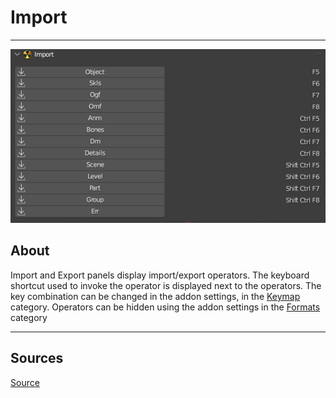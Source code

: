 # Import

___

![Alt text centered](assets/images/n-panel-import.png)

## About

Import and Export panels display import/export operators. The keyboard shortcut used to invoke the operator is displayed next to the operators. The key combination can be changed in the addon settings, in the [Keymap](../addon-preference-panels/preference-panel-keymap.md) category. Operators can be hidden using the addon settings in the [Formats](../addon-preference-panels/preference-panel-formats.md) category

___

## Sources

[Source](https://github.com/PavelBlend/blender-xray/wiki/Panel-Import-Export)
